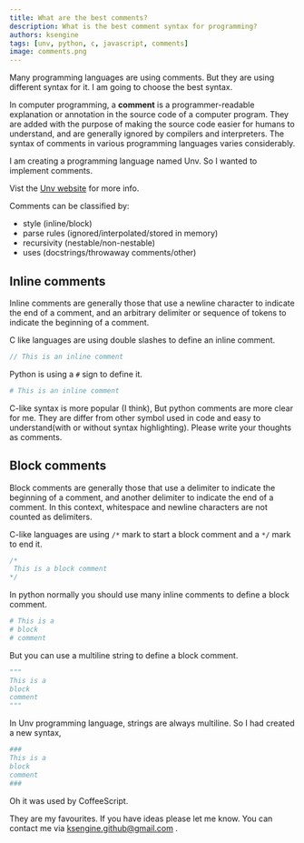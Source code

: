 ```yaml
---
title: What are the best comments?
description: What is the best comment syntax for programming?
authors: ksengine
tags: [unv, python, c, javascript, comments]
image: comments.png
---
```

Many programming languages are using comments. But they are using different syntax for it. I am going to choose the best syntax.

<!--truncate-->

In computer programming, a **comment** is a programmer-readable explanation or annotation in the source code of a computer program. They are added with the purpose of making the source code easier for humans to understand, and are generally ignored by compilers and interpreters. The syntax of comments in various programming languages varies considerably.

I am creating a programming language named Unv. So I wanted to implement comments.

Vist the [Unv website](https://unv.vercel.app/docs/tutorial/comments) for more info.

Comments can be classified by:

-   style (inline/block)
-   parse rules (ignored/interpolated/stored in memory)
-   recursivity (nestable/non-nestable)
-   uses (docstrings/throwaway comments/other)

## Inline comments

Inline comments are generally those that use a  newline  character to indicate the end of a comment, and an arbitrary  delimiter  or sequence of  tokens  to indicate the beginning of a comment.

C like languages are using double slashes to define an inline comment.
```c
// This is an inline comment
```
Python is using a `#` sign to define it.
```py
# This is an inline comment
```
C-like syntax is more popular (I think), But python comments are more clear for me. They are differ from other symbol used in code and easy to understand(with or without syntax highlighting). Please write your thoughts as comments.

## Block comments
Block comments are generally those that use a delimiter to indicate the beginning of a comment, and another delimiter to indicate the end of a comment. In this context, whitespace and newline characters are not counted as delimiters.

C-like languages are using  `/*` mark to start a block comment and a `*/` mark to end it.
```c
/*
 This is a block comment
*/
```
In python normally you should use many inline comments to define a block comment.
```py
# This is a
# block
# comment
```
But you can use a multiline string to define a block comment.
```py
"""
This is a
block
comment
"""
```
In Unv programming language, strings are always multiline. So I had created a new syntax,
```coffee
###
This is a
block
comment
###
```
Oh it was used by CoffeeScript.

They are my favourites. If you have ideas please let me know. You can contact me via ksengine.github@gmail.com . 
